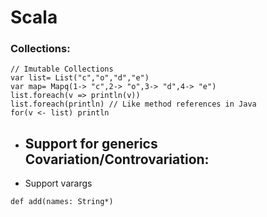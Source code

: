 # Scala

### Collections:
```
// Imutable Collections
var list= List("c","o","d","e")
var map= Mapq(1-> "c",2-> "o",3-> "d",4-> "e")
list.foreach(v => println(v))
list.foreach(println) // Like method references in Java
for(v <- list) println
```

- Support for generics Covariation/Controvariation:
    - 
    
- Support varargs
```
def add(names: String*) 
```
